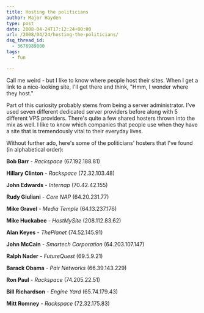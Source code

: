 ```yaml
---
title: Hosting the politicians
author: Major Hayden
type: post
date: 2008-04-24T17:12:24+00:00
url: /2008/04/24/hosting-the-politicians/
dsq_thread_id:
  - 3678989800
tags:
  - fun

---
```

Call me weird - but I like to know where people host their sites. When I get a link to a nice-looking site, I'll get there and think, "Hmm, I wonder where they host."

Part of this curiosity probably stems from being a server administrator. I've used seven different dedicated server providers before along with 5 different VPS providers. There's quite a few shared hosters thrown into the mix as well. I like to know which companies that people use when they have a site that is tremendously vital to their everyday lives.

Without further ado, here's some of the politicians' hosters that I've found (in alphabetical order):

**Bob Barr** - _Rackspace_ (67.192.188.81)

**Hillary Clinton** - _Rackspace_ (72.32.103.48)

**John Edwards** - _Internap_ (70.42.42.155)

**Rudy Giuliani** - _Core NAP_ (64.20.231.77)

**Mike Gravel** - _Media Temple_ (64.13.237.176)

**Mike Huckabee** - _HostMySite_ (208.112.83.62)

**Alan Keyes** - _ThePlanet_ (74.52.145.91)

**John McCain** - _Smartech Corporation_ (64.203.107.147)

**Ralph Nader** - _FutureQuest_ (69.5.9.21)

**Barack Obama** - _Pair Networks_ (66.39.143.229)

**Ron Paul** - _Rackspace_ (74.205.22.51)

**Bill Richardson** - _Engine Yard_ (65.74.179.43)

**Mitt Romney** - _Rackspace_ (72.32.175.83)

